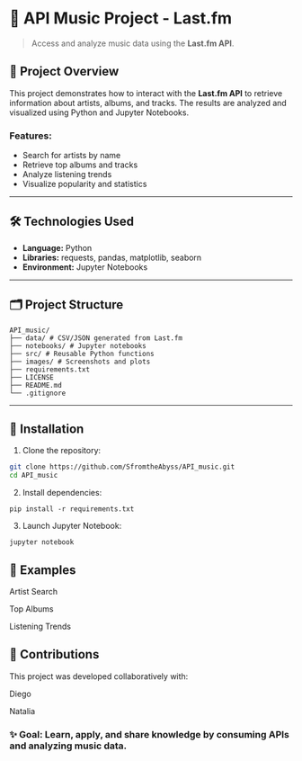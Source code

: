 # 🎵 API Music Project - Last.fm

> Access and analyze music data using the **Last.fm API**.

## 📌 Project Overview

This project demonstrates how to interact with the **Last.fm API** to retrieve information about artists, albums, and tracks. The results are analyzed and visualized using Python and Jupyter Notebooks.

### Features:
- Search for artists by name
- Retrieve top albums and tracks
- Analyze listening trends
- Visualize popularity and statistics

---

## 🛠 Technologies Used

- **Language:** Python
- **Libraries:** requests, pandas, matplotlib, seaborn
- **Environment:** Jupyter Notebooks

---

## 🗂 Project Structure
```
API_music/
├── data/ # CSV/JSON generated from Last.fm
├── notebooks/ # Jupyter notebooks
├── src/ # Reusable Python functions
├── images/ # Screenshots and plots
├── requirements.txt
├── LICENSE
├── README.md
└── .gitignore
```
---

## 🚀 Installation

1. Clone the repository:

```bash
git clone https://github.com/SfromtheAbyss/API_music.git
cd API_music
```
2. Install dependencies:
```
pip install -r requirements.txt
```
3. Launch Jupyter Notebook:
```
jupyter notebook
```
## 📸 Examples
Artist Search

Top Albums

Listening Trends

## 🤝 Contributions

This project was developed collaboratively with:

Diego

Natalia


### ✨ Goal: Learn, apply, and share knowledge by consuming APIs and analyzing music data.
